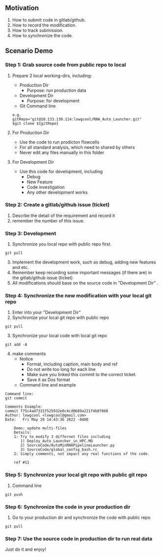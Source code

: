 ## Motivation
1. How to submit code in gitlab/github.
2. How to record the modification.
3. How to track submission.
4. How to synchronize the code.

## Scenario Demo

### Step 1: Grab source code from public repo to local
1. Prepare 2 local working-dirs, including:
   * Production Dir
     * Purpose: run production data
   * Development Dir
     * Purpose: for development
   * Git Command line
   ```
   e.g.
   gitRepo="git@10.133.130.114:lxwgcool/RNA_Auto_Launcher.git"
   $git clone ${gitRepo}
   ```

2. For Production Dir
   * Use the code to run prodicton flowcells
   * For all standard analysis, which need to shared by others
   * Never edit any files manually in this folder   

3. For Development Dir
   * Use this code for development, including
     * Debug
     * New Feature
     * Code investigation 
     * Any other development works

### Step 2: Create a gitlab/github issue (ticket)
1. Descrbe the detail of the requirement and record it
2. remember the number of this issue. 

### Step 3: Development
1. Synchronize you local repo with public repo first.
```
git pull
```
3. Implement the development work, such as debug, adding new features and etc. 
4. Remember keep recording some important messages (if there are) in the gitlab/github issue (ticket)
5. All modifications should base on the source code in "Development Dir"
.
### Step 4: Synchronize the new modification with your local git repo 
1. Enter into your "Development Dir"
2. Synchronize your local git repo with public repo
```
git pull
```
3. Synchronize your local code with local git repo
```
git add -A
```
4. make comments 
    * Notice
       * Format, including caption, main body and ref
       * Do not write too long for each line
       * Make sure you linked this commit to the correct ticket.
       * Save it as Dos format
    * Command line and example 
```
Command line:
git commit

Comments Example: 
commit f75c4ad7331f525932e0c4cd0689a221f4b07068
Author: lxwgcool <lxwgcool@gmail.com>
Date:   Fri May 20 14:43:36 2022 -0400

    Demo: update multi-files
    Details:
    1: Try to modify 3 differnet files including
       1) Deploy_Auto_Launcher_in_HPC.MD
       2) SourceCode/AutoMinRNAPipelineLauncher.py
       3) SourceCode/global_config_bash.rc
    2: Simply comments, not impact any real functions of the code.
    
    ref #11
```

### Step 5: Synchronize your local git repo with public git repo
1. Command line 
```
git push
```

### Step 6: Synchronize the code in your production dir
1. Go to your production dir and synchronize the code with public repo
```
git pull
```

### Step 7: Use the source code in production dir to run real data
Just do it and enjoy!
